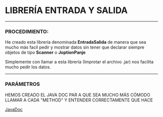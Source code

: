 # LIBRERÍA ENTRADA Y SALIDA

---
### PROCEDIMIENTO:

He creado esta librería denominada **EntradaSalida** de manera que sea mucho más facil pedir y mostrar datos sin tener que  declarar siempre objetos de tipo **Scanner** o **JoptionPanje**

Simplemente con llamar a esta librería (Improtar el archivo .jar)  nos facilita mucho pedir los datos.

---
### PARÁMETROS

HEMOS CREADO EL JAVA DOC PAR A QUE SEA MUCHO MÁS CÓMODO LLAMAR A CADA "METHOD" Y ENTENDER CORRECTAMENTE QUE HACE

[JavaDoc](https://marcosfa00.github.io/EntradaSalida/)